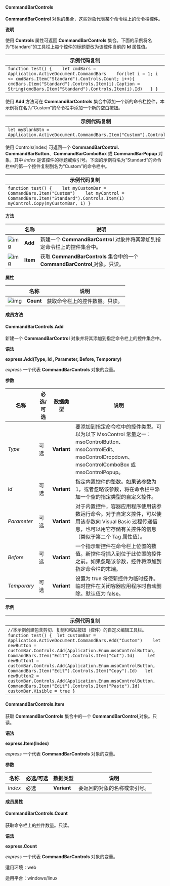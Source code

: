#### **CommandBarControls**



**CommandBarControl** 对象的集合，这些对象代表某个命令栏上的命令栏控件。

**说明**

使用 **Controls** 属性可返回 **CommandBarControls** 集合。下面的示例将名为“Standard”的工具栏上每个控件的标题更改为该控件当前的 **Id** 属性值。

| 示例代码复制                                                 |
| ------------------------------------------------------------ |
| `function test() { 	let cmdBars = Application.ActiveDocument.CommandBars 	for(let i = 1; i <= cmdBars.Item("Standard").Controls.Count; i++){    	 cmdBars.Item("Standard").Controls.Item(i).Caption = String(cmdBars.Item("Standard").Controls.Item(i).Id) 	} }` |

使用 **Add** 方法可在 **CommandBarControls** 集合中添加一个新的命令栏控件。本示例将在名为“Custom”的命令栏中添加一个新的空白按钮。

| 示例代码复制                                                 |
| ------------------------------------------------------------ |
| `let myBlankBtn = Application.ActiveDocument.CommandBars.Item("Custom").Controls.Add()` |

使用 Controls(index) 可返回一个 **CommandBarControl**、**CommandBarButton**、**CommandBarComboBox** 或 **CommandBarPopup** 对象，其中 *index* 是该控件的标题或索引号。下面的示例将名为“Standard”的命令栏中的第一个控件复制到名为“Custom”的命令栏中。

| 示例代码复制                                                 |
| ------------------------------------------------------------ |
| `function test() { 	let myCustomBar = CommandBars.Item("Custom") 	let myControl = CommandBars.Item("Standard").Controls.Item(1)         myControl.Copy(myCustomBar, 1) }` |

**方法**

|                                                              | 名称     | 说明                                                         |
| ------------------------------------------------------------ | -------- | ------------------------------------------------------------ |
| ![img](https://qn.cache.wpscdn.cn/encs/doc/office_v19/gif/methods.gif) | **Add**  | 新建一个 **CommandBarControl** 对象并将其添加到指定命令栏上的控件集合中。 |
| ![img](https://qn.cache.wpscdn.cn/encs/doc/office_v19/gif/methods.gif) | **Item** | 获取 **CommandBarControls** 集合中的一个 **CommandBarControl**[ ](https://qn.cache.wpscdn.cn/encs/doc/office_v19/apiObjectTemplate.htm?page=topics/WPS%20%E5%9F%BA%E7%A1%80%E6%8E%A5%E5%8F%A3/%E9%80%9A%E7%94%A8%20API%20%E5%8F%82%E8%80%83/CommandBarControl/CommandBarControl%20.htm#jsObject_CommandBarControl)对象。只读。 |

**属性**

|                                                              | 名称      | 说明                           |
| ------------------------------------------------------------ | --------- | ------------------------------ |
| ![img](https://qn.cache.wpscdn.cn/encs/doc/office_v19/gif/properties.gif) | **Count** | 获取命令栏上的控件数量。只读。 |

**成员方法**

#### **CommandBarControls.Add**

新建一个 **CommandBarControl** 对象并将其添加到指定命令栏上的控件集合中。

**语法**

**express.Add(Type, Id , Parameter, Before, Temporary)**

*express*   一个代表 **CommandBarControls** 对象的变量。

**参数**

| **名称**    | **必选/可选** | **数据类型** | **说明**                                                     |
| ----------- | ------------- | ------------ | ------------------------------------------------------------ |
| *Type*      | 可选          | **Variant**  | 要添加到指定命令栏中的控件类型。可以为以下 MsoControl 常量之一：msoControlButton、msoControlEdit、msoControlDropdown、msoControlComboBox 或 msoControlPopup。 |
| *Id*        | 可选          | **Variant**  | 指定内置控件的整数。如果该参数为 1，或者忽略该参数，将在命令栏中添加一个空的指定类型的自定义控件。 |
| *Parameter* | 可选          | **Variant**  | 对于内置控件，容器应用程序使用该参数运行命令。对于自定义控件，可以使用该参数向 Visual Basic 过程传递信息，也可以用它存储有关控件的信息（类似于第二个 Tag 属性值）。 |
| *Before*    | 可选          | **Variant**  | 一个指示新控件在命令栏上位置的数值。新控件将插入到位于此位置的控件之前。如果忽略该参数，控件将添加到指定命令栏的末端。 |
| *Temporary* | 可选          | **Variant**  | 设置为 true 将使新控件为临时控件。临时控件在关闭容器应用程序时自动删除。默认值为 false。 |

**示例**

| 示例代码复制                                                 |
| ------------------------------------------------------------ |
| `//本示例创建包含剪切、复制和粘贴按钮（控件）的自定义编辑工具栏。 function test() { 	let customBar = Application.ActiveDocument.CommandBars.Add("Custom") 	let newButton = customBar.Controls.Add(Application.Enum.msoControlButton, CommandBars.Item("Edit").Controls.Item("Cut").Id) 	let newButton1 = customBar.Controls.Add(Application.Enum.msoControlButton, CommandBars.Item("Edit").Controls.Item("Copy").Id) 	let newButton2 = customBar.Controls.Add(Application.Enum.msoControlButton, CommandBars.Item("Edit").Controls.Item("Paste").Id)     customBar.Visible = true }` |

#### **CommandBarControls.Item**

获取 **CommandBarControls** 集合中的一个 **CommandBarControl**[ ](https://qn.cache.wpscdn.cn/encs/doc/office_v19/apiObjectTemplate.htm?page=topics/WPS%20%E5%9F%BA%E7%A1%80%E6%8E%A5%E5%8F%A3/%E9%80%9A%E7%94%A8%20API%20%E5%8F%82%E8%80%83/CommandBarControl/CommandBarControl%20.htm#jsObject_CommandBarControl)对象。只读。

**语法**

**express.Item(Index)**

*express*   一个代表 **CommandBarControls** 对象的变量。

**参数**

| **名称** | **必选/可选** | **数据类型** | **说明**                     |
| -------- | ------------- | ------------ | ---------------------------- |
| *Index*  | 必选          | **Variant**  | 要返回的对象的名称或索引号。 |

**成员属性**

#### **CommandBarControls.Count**

获取命令栏上的控件数量。只读。

**语法**

**express.Count**

*express*   一个代表 **CommandBarControls** 对象的变量。

适用环境：web

适用平台：windows/linux